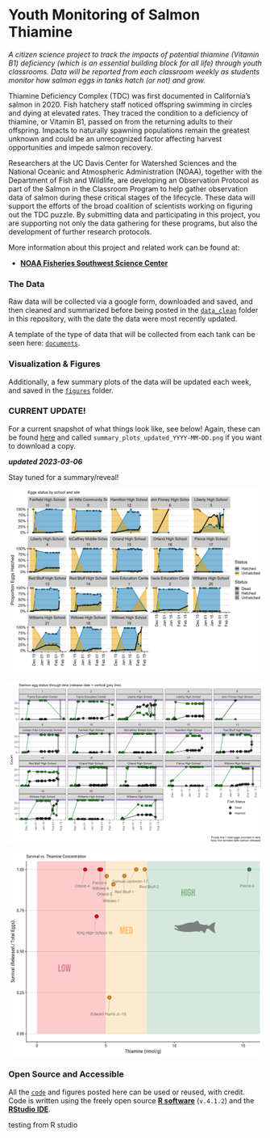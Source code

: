 # Youth Monitoring of Salmon Thiamine

*A citizen science project to track the impacts of potential thiamine (Vitamin B1) deficiency (which is an essential building block for all life) through youth classrooms. Data will be reported from each classroom weekly as students monitor how salmon eggs in tanks hatch (or not) and grow.*

Thiamine Deficiency Complex (TDC) was first documented in California’s salmon in 2020. Fish hatchery staff noticed offspring swimming in circles and dying at elevated rates.
They traced the condition to a deficiency of thiamine, or Vitamin B1, passed on from the returning adults to their offspring.
Impacts to naturally spawning populations remain the greatest unknown and could be an unrecognized factor affecting harvest opportunities and impede salmon recovery.

Researchers at the UC Davis Center for Watershed Sciences and the National Oceanic and Atmospheric Administration (NOAA), together with the Department of Fish and Wildlife, are developing an Observation Protocol as part of the Salmon in the Classroom Program to help gather observation data of salmon during these critical stages of the lifecycle. These data will support the efforts of the broad coalition of scientists working on figuring out the TDC puzzle. By submitting data and participating in this project, you are supporting not only the data gathering for these programs, but also the development of further research protocols.

More information about this project and related work can be found at:

 - [**NOAA Fisheries Southwest Science Center**](https://www.fisheries.noaa.gov/west-coast/science-data/monitoring-thiamine-deficiency-california-salmon)

### The Data

Raw data will be collected via a google form, downloaded and saved, and then cleaned and summarized before being posted in the [`data_clean`](data_clean/) folder in this repository, with the date the data were most recently updated.

A template of the type of data that will be collected from each tank can be seen here: [`documents`](documents/thiamine_salmon_egg_tracking_template.pdf).

### Visualization & Figures

Additionally, a few summary plots of the data will be updated each week, and saved in the [`figures`](figures/) folder.

### CURRENT UPDATE! 

For a current snapshot of what things look like, see below! Again, these can be found [here](figures/) and called `summary_plots_updated_YYYY-MM-DD.png`  if you want to download a copy. 

__*updated 2023-03-06*__

Stay tuned for a summary/reveal!

![](figures/summary_2023_eggs_hatched_updated_2023-03-06.png)



![](figures/summary_2023_eggs_hatched_over_time_updated_2023-03-06.png)



![](figures/thiamine_by_survival_wclassid.png)

### Open Source and Accessible

All the [`code`](code/) and figures posted here can be used or reused, with credit. Code is written using the freely open source [**R software**](https://cran.r-project.org) (`v.4.1.2`) and the [**RStudio IDE**](https://www.rstudio.com/products/rstudio/download/).

testing from R studio
